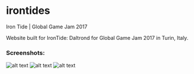 # irontides
Iron Tide | Global Game Jam 2017

Website built for IronTide: Daltrond for Global Game Jam 2017 in Turin, Italy.

### Screenshots: 
![alt text](https://ggj.s3.amazonaws.com/styles/feature_image__wide/games/screenshots/moses_mood3.jpg?itok=RR3KHF6j&timestamp=1485107287)
![alt text](https://ggj.s3.amazonaws.com/styles/feature_image__wide/games/screenshots/ironsurfer.jpg?itok=prKe4h0a&timestamp=1485106969)
![alt text](https://ggj.s3.amazonaws.com/styles/feature_image__wide/games/screenshots/monstars.jpg?itok=iKRr4CkF&timestamp=1485107854)

